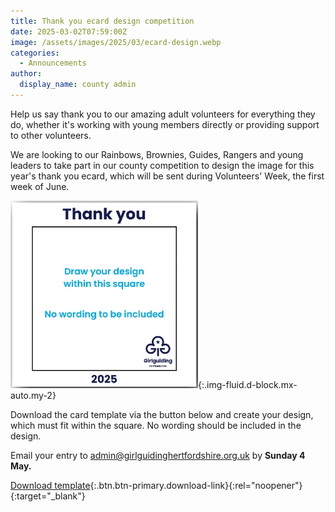 ```yaml
---
title: Thank you ecard design competition
date: 2025-03-02T07:59:00Z
image: /assets/images/2025/03/ecard-design.webp
categories:
  - Announcements
author:
  display_name: county admin
---
```

Help us say thank you to our amazing adult volunteers for everything they do, whether it's working with young members directly or providing support to other volunteers.

We are looking to our Rainbows, Brownies, Guides, Rangers and young leaders to take part in our county competition to design the image for this year's thank you ecard, which will be sent during Volunteers' Week, the first week of June.

![ecard design instructions](/assets/images/2025/03/ecard-design-instructions.webp){:.img-fluid.d-block.mx-auto.my-2}

Download the card template via the button below and create your design, which must fit within the square. No wording should be included in the design.

Email your entry to <admin@girlguidinghertfordshire.org.uk> by **Sunday 4 May.**

[Download template](/assets/images/2025/03/ecard-design-template.png){:.btn.btn-primary.download-link}{:rel="noopener"}{:target="_blank"}
